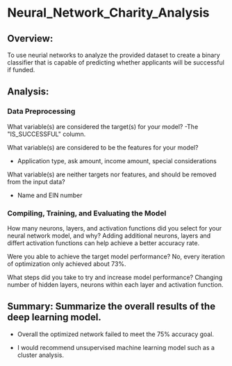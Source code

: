 # Neural_Network_Charity_Analysis

## Overview:
To use neurial networks to analyze the provided dataset to create a binary classifier that is capable of predicting whether applicants will be successful if funded.

## Analysis:

### Data Preprocessing
What variable(s) are considered the target(s) for your model?
-The "IS_SUCCESSFUL" column. 

What variable(s) are considered to be the features for your model?
- Application type, ask amount, income amount, special considerations

What variable(s) are neither targets nor features, and should be removed from the input data?
- Name and EIN number

### Compiling, Training, and Evaluating the Model
How many neurons, layers, and activation functions did you select for your neural network model, and why?
Adding additional neurons, layers and differt activation functions can help achieve a better accuracy rate. 

Were you able to achieve the target model performance?
No, every iteration of optimization only achieved about 73%. 

What steps did you take to try and increase model performance?
Changing number of hidden layers, neurons within each layer and activation function. 

## Summary: Summarize the overall results of the deep learning model.
- Overall the optimized network failed to meet the 75% accuracy goal. 

- I would recommend unsupervised machine learning model such as a cluster analysis. 